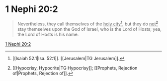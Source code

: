 # 1 Nephi 20:2

> Nevertheless, they call themselves of the <u>holy city</u>[^a], but they do <u>not</u>[^b] stay themselves upon the God of Israel, who is the Lord of Hosts; yea, the Lord of Hosts is his name.

[1 Nephi 20:2](https://www.churchofjesuschrist.org/study/scriptures/bofm/1-ne/20?lang=eng&id=p2#p2)


[^a]: [[Isaiah 52.1|Isa. 52:1]]. [[Jerusalem|TG Jerusalem]].  
[^b]: [[Hypocrisy, Hypocrite|TG Hypocrisy]]; [[Prophets, Rejection of|Prophets, Rejection of]].  

